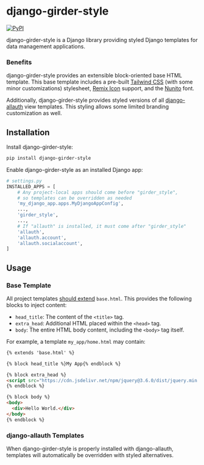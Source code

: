 # django-girder-style
[![PyPI](https://img.shields.io/pypi/v/django-girder-style)](https://pypi.org/project/django-girder-style/)

django-girder-style is a Django library providing
styled Django templates for data management applications.


### Benefits
django-girder-style provides an extensible block-oriented base HTML template.
This base template includes
a pre-built [Tailwind CSS](https://tailwindcss.com/) (with some minor customizations) stylesheet,
[Remix Icon](https://remixicon.com/) support,
and the [Nunito](https://fonts.google.com/specimen/Nunito) font.

Additionally, django-girder-style provides styled versions of all
[django-allauth](https://django-allauth.readthedocs.io/) view templates.
This styling allows some limited branding customization as well.

## Installation
Install django-girder-style:
```bash
pip install django-girder-style
```

Enable django-girder-style as an installed Django app:
```python
# settings.py
INSTALLED_APPS = [
    # Any project-local apps should come before "girder_style",
    # so templates can be overridden as needed
    'my_django_app.apps.MyDjangoAppConfig',
    ...,
    'girder_style',
    ...,
    # If "allauth" is installed, it must come after "girder_style"
    'allauth',
    'allauth.account',
    'allauth.socialaccount',
]
```

## Usage
### Base Template
All project templates
[should extend](https://docs.djangoproject.com/en/3.1/ref/templates/language/#template-inheritance)
`base.html`.
This provides the following blocks to inject content:
* `head_title`: The content of the `<title>` tag.
* `extra_head`: Additional HTML placed within the `<head>` tag.
* `body`: The entire HTML body content, including the `<body>` tag itself.

For example, a template `my_app/home.html` may contain:
```html
{% extends 'base.html' %}

{% block head_title %}My App{% endblock %}

{% block extra_head %}
<script src="https://cdn.jsdelivr.net/npm/jquery@3.6.0/dist/jquery.min.js"></script>
{% endblock %}

{% block body %}
<body>
  <div>Hello World.</div>
</body>
{% endblock %}
```

### django-allauth Templates
When django-girder-style is properly installed with django-allauth, templates will automatically
be overridden with styled alternatives.
